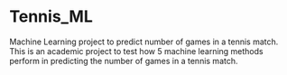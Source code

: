 # Tennis_ML
Machine Learning project to predict number of games in a tennis match.
This is an academic project to test how 5 machine learning methods perform in predicting the number of games in a tennis match.
